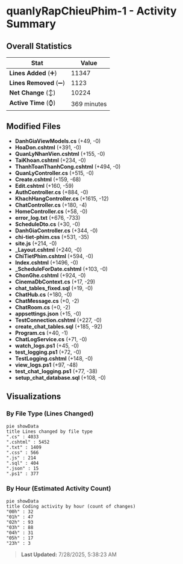 # quanlyRapChieuPhim-1 - Activity Summary 

## Overall Statistics

| Stat                   | Value                                                             |
| ---------------------- | ----------------------------------------------------------------- |
| **Lines Added** (➕)   | 11347                                          |
| **Lines Removed** (➖) | 1123                                        |
| **Net Change** (↕)    | 10224                |
| **Active Time** (⌚)   | 369 minutes |


## Modified Files
- **DanhGiaViewModels.cs** (+49, -0)
- **HoaDon.cshtml** (+391, -0)
- **QuanLyNhanVien.cshtml** (+155, -0)
- **TaiKhoan.cshtml** (+234, -0)
- **ThanhToanThanhCong.cshtml** (+494, -0)
- **QuanLyController.cs** (+515, -0)
- **Create.cshtml** (+159, -68)
- **Edit.cshtml** (+160, -59)
- **AuthController.cs** (+884, -0)
- **KhachHangController.cs** (+1615, -12)
- **ChatController.cs** (+180, -4)
- **HomeController.cs** (+58, -0)
- **error_log.txt** (+676, -733)
- **ScheduleDto.cs** (+30, -0)
- **DanhGiaController.cs** (+344, -0)
- **chi-tiet-phim.css** (+531, -35)
- **site.js** (+214, -0)
- **_Layout.cshtml** (+240, -0)
- **ChiTietPhim.cshtml** (+594, -0)
- **Index.cshtml** (+1496, -0)
- **_ScheduleForDate.cshtml** (+103, -0)
- **ChonGhe.cshtml** (+924, -0)
- **CinemaDbContext.cs** (+17, -29)
- **chat_tables_fixed.sql** (+19, -0)
- **ChatHub.cs** (+180, -0)
- **ChatMessage.cs** (+0, -2)
- **ChatRoom.cs** (+0, -2)
- **appsettings.json** (+15, -0)
- **TestConnection.cshtml** (+227, -0)
- **create_chat_tables.sql** (+185, -92)
- **Program.cs** (+40, -1)
- **ChatLogService.cs** (+71, -0)
- **watch_logs.ps1** (+45, -0)
- **test_logging.ps1** (+72, -0)
- **TestLogging.cshtml** (+148, -0)
- **view_logs.ps1** (+97, -48)
- **test_chat_logging.ps1** (+77, -38)
- **setup_chat_database.sql** (+108, -0)

## Visualizations

### By File Type (Lines Changed)

```mermaid
pie showData
title Lines changed by file type
".cs" : 4033
".cshtml" : 5452
".txt" : 1409
".css" : 566
".js" : 214
".sql" : 404
".json" : 15
".ps1" : 377
```

### By Hour (Estimated Activity Count)

```mermaid
pie showData
title Coding activity by hour (count of changes)
"00h" : 32
"01h" : 47
"02h" : 93
"03h" : 88
"04h" : 31
"05h" : 17
"23h" : 3
```


> **Last Updated:** 7/28/2025, 5:38:23 AM